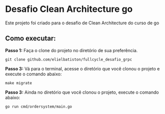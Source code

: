 # Desafio Clean Architecture go

Este projeto foi criado para o desafio de Clean Architecture do curso de go

## Como executar:

**Passo 1:** Faça o clone do projeto no diretório de sua preferência.

```shell
git clone github.com/elielbatiston/fullcycle_desafio_grpc
```

**Passo 3:** Vá para o terminal, acesse o diretório que você clonou o projeto e execute o comando abaixo:

```shell
make migrate
```

**Passo 3:** Ainda no diretório que você clonou o projeto, execute o comando abaixo:

```shell
go run cmd/ordersystem/main.go
```
